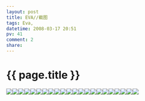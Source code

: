 ```yaml
---
layout: post
title: EVA//截图
tags: Eva,
datetime: 2008-03-17 20:51
pv: 41
comment: 2
share: 
---
```


{{ page.title }}
================

 <p> </p><img small="0" src="http://hiphotos.baidu.com/hueidou163/pic/item/b4a0c12bb8bb3febe7cd40e1.jpg" /><img small="0" src="http://hiphotos.baidu.com/hueidou163/pic/item/5d1f8f33bd1bdb52ac4b5f33.jpg" /><img small="0" src="http://hiphotos.baidu.com/hueidou163/pic/item/164fc65251af781f0df3e333.jpg" /><img small="0" src="http://hiphotos.baidu.com/hueidou163/pic/item/81e959b37d9848b6d8335ae1.jpg" /><img small="0" src="http://hiphotos.baidu.com/hueidou163/pic/item/c68b9e95a7ffa75ad0135ee1.jpg" /><img small="0" src="http://hiphotos.baidu.com/hueidou163/pic/item/eda7e809baeefc356a60fb33.jpg" /><img small="0" src="http://hiphotos.baidu.com/hueidou163/pic/item/6db65af31b7671da0b46e0e2.jpg" /><img small="0" src="http://hiphotos.baidu.com/hueidou163/pic/item/15fea41f6eb56172f724e4e2.jpg" /><img small="0" src="http://hiphotos.baidu.com/hueidou163/pic/item/2b1008dfa43fc10248540333.jpg" /><img small="0" src="http://hiphotos.baidu.com/hueidou163/pic/item/e99c3d60d88f8d55eaf8f8e2.jpg" /><img small="0" src="http://hiphotos.baidu.com/hueidou163/pic/item/c2ec004ebdd6db18b2de0533.jpg" /><img small="0" src="http://hiphotos.baidu.com/hueidou163/pic/item/f4404c4c89b3d3e8d62afce2.jpg" /><img small="0" src="http://hiphotos.baidu.com/hueidou163/pic/item/1e516f012982b21f7aec2ce2.jpg" /><img small="0" src="http://hiphotos.baidu.com/hueidou163/pic/item/2969792eb78591414ec226e2.jpg" /><img small="0" src="http://hiphotos.baidu.com/hueidou163/pic/item/4dde861660aaa109962b4333.jpg" /><img small="0" src="http://hiphotos.baidu.com/hueidou163/pic/item/2a42b0cd140794400eb34533.jpg" /><img small="0" src="http://hiphotos.baidu.com/hueidou163/pic/item/d2a9248b15abb303c9fc7ae0.jpg" /><img small="0" src="http://hiphotos.baidu.com/hueidou163/pic/item/d74495ce9546f61293457ee0.jpg" /><img small="0" src="http://hiphotos.baidu.com/hueidou163/pic/item/ed6b012ca253a3fd8b139932.jpg" /><img small="0" src="http://hiphotos.baidu.com/hueidou163/pic/item/bb7a2b1e8ca004e51ad576e0.jpg" /><img small="0" src="http://hiphotos.baidu.com/hueidou163/pic/item/b2f387130a7e88135baf5333.jpg" /><img small="0" src="http://hiphotos.baidu.com/hueidou163/pic/item/b4a0c12bb8bb3febe7cd40e1.jpg" /> 

